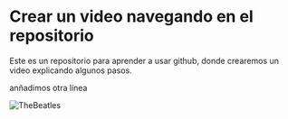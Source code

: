 # Crear un video navegando en el repositorio

Este es un repositorio para aprender a usar github, donde crearemos un video explicando algunos pasos. 

anñadimos otra línea








![TheBeatles](https://upload.wikimedia.org/wikipedia/en/thumb/4/42/Beatles_-_Abbey_Road.jpg/250px-Beatles_-_Abbey_Road.jpg)

